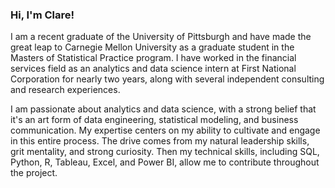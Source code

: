 ### Hi, I'm Clare!
I am a recent graduate of the University of Pittsburgh and have made the great leap to Carnegie Mellon University as a graduate student in the Masters of Statistical Practice program. I have worked in the financial services field as an analytics and data science intern at First National Corporation for nearly two years, along with several independent consulting and research experiences. 

I am passionate about analytics and data science, with a strong belief that it's an art form of data engineering, statistical modeling, and business communication. My expertise centers on my ability to cultivate and engage in this entire process. The drive comes from my natural leadership skills, grit mentality, and strong curiosity. Then my technical skills, including SQL, Python, R, Tableau, Excel, and Power BI, allow me to contribute throughout the project. 
